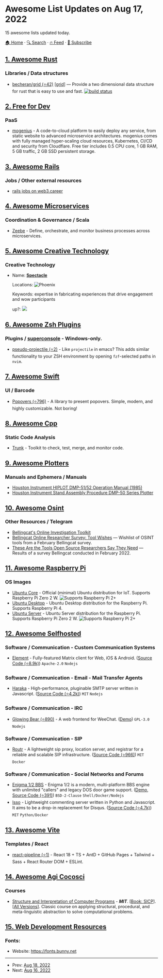 # Awesome List Updates on Aug 17, 2022

15 awesome lists updated today.

[🏠 Home](/README.md) · [🔍 Search](https://test.trackawesomelist.com/search/) · [🔥 Feed](https://test.trackawesomelist.com/feed.xml) · [📮 Subscribe](https://trackawesomelist.us17.list-manage.com/subscribe?u=d2f0117aa829c83a63ec63c2f&id=36a103854c)



## [1. Awesome Rust](/content/rust-unofficial/awesome-rust/README.md)

### Libraries / Data structures

*   [becheran/grid (⭐42)](https://github.com/becheran/grid) \[[grid](https://crates.io/crates/grid)] —  Provide a two dimensional data structure for rust that is easy to use and fast. [![build status](https://github.com/becheran/grid/actions/workflows/rust.yml/badge.svg)](https://github.com/becheran/grid/actions)

## [2. Free for Dev](/content/ripienaar/free-for-dev/README.md)

### PaaS

*   [mogenius](https://mogenius.com/) - A code-to-cloud platform to easily deploy any service, from static website to advanced microservice architectures. mogenius comes with fully managed hyper-scaling cloud resources, Kubernetes, CI/CD and security from Cloudflare. Free tier includes 0.5 CPU core, 1 GB RAM, 5 GB traffic, 2 GB SSD persistent storage.

## [3. Awesome Rails](/content/gramantin/awesome-rails/README.md)

### Jobs / Other external resources

*   [rails jobs on web3.career](https://web3.career/ruby-jobs)

## [4. Awesome Microservices](/content/mfornos/awesome-microservices/README.md)

### Coordination & Governance / Scala

*   [Zeebe](https://camunda.com/platform/zeebe/) - Define, orchestrate, and monitor business processes across microservices.

## [5. Awesome Creative Technology](/content/j0hnm4r5/awesome-creative-technology/README.md)

### Creative Technology

- Name: [**Spectacle**](https://spectacle.works/)

  Locations: ![Phoenix](https://img.shields.io/badge/-Phoenix-lightgrey?style=flat)

  Keywords: expertise in fabricating experiences that drive engagement and wow participants

  up?: ![](https://img.shields.io/website?down_color=%2300000000\&down_message=%E2%9D%8C\&label=%20\&style=flat-square\&up_color=%2300000000\&up_message=%F0%9F%8C%90\&url=https%3A%2F%2Fspectacle.works%2F)



## [6. Awesome Zsh Plugins](/content/unixorn/awesome-zsh-plugins/README.md)

### Plugins / [superconsole](https://github.com/alexchmykhalo/superconsole)   \- Windows-only.

*   [pseudo-projectile (⭐2)](https://github.com/git-girl/pseudo-projectile-plugin/) - Like `projectile` in emacs? This adds similar functionality to your ZSH environment by opening `fzf`-selected paths in `nvim`.

## [7. Awesome Swift](/content/matteocrippa/awesome-swift/README.md)

### UI / Barcode

*   [Popovers (⭐796)](https://github.com/aheze/Popovers) - A library to present popovers. Simple, modern, and highly customizable. Not boring!

## [8. Awesome Cpp](/content/fffaraz/awesome-cpp/README.md)

### Static Code Analysis

*   [Trunk](https://trunk.io) - Toolkit to check, test, merge, and monitor code.

## [9. Awesome Plotters](/content/beardicus/awesome-plotters/README.md)

### Manuals and Ephemera / Manuals

*   [Houston Instrument HIPLOT DMP-51/52 Operation Manual (1985)](https://archive.org/details/hi-dmp-51-52-operation-manual)
*   [Houston Instrument Stand Assembly Procedure DMP-50 Series Plotter](https://archive.org/details/hi-stand-assembly-procedure-dmp-50-series-plotter)

## [10. Awesome Osint](/content/jivoi/awesome-osint/README.md)

### Other Resources / Telegram

*   [Bellingcat's Online Investigation Toolkit](http://bit.ly/bcattools)
*   [Bellingcat Online Researcher Survey: Tool Wishes](https://docs.google.com/spreadsheets/d/1vNJRMrlwI7i06diBJtRJWrvt4YuPOqlbUV5o00P_YmE/edit#gid=1378107220) — Wishlist of OSINT tools from a February Bellingcat survey.
*   [These Are the Tools Open Source Researchers Say They Need](https://www.bellingcat.com/resources/2022/08/12/these-are-the-tools-open-source-researchers-say-they-need/) — Results of a survey Bellingcat conducted in February 2022.

## [11. Awesome Raspberry Pi](/content/thibmaek/awesome-raspberry-pi/README.md)

### OS Images

*   [Ubuntu Core](https://ubuntu.com/download/raspberry-pi-core) - Official (minimal) Ubuntu distribution for IoT. Supports Raspberry Pi Zero 2 W. ![Supports Raspberry Pi 2+](https://github.com/thibmaek/awesome-raspberry-pi/raw/master/media/badges/rpi-2+.png)
*   [Ubuntu Desktop](https://ubuntu.com/raspberry-pi/desktop) - Ubuntu Desktop distribution for the Raspberry Pi. Supports Raspberry Pi 4.
*   [Ubuntu Server](https://ubuntu.com/raspberry-pi/server) - Ubuntu Server distribution for the Raspberry Pi. Supports Raspberry Pi Zero 2 W. ![Supports Raspberry Pi 2+](https://github.com/thibmaek/awesome-raspberry-pi/raw/master/media/badges/rpi-2+.png)

## [12. Awesome Selfhosted](/content/awesome-selfhosted/awesome-selfhosted/README.md)

### Software / Communication - Custom Communication Systems

*   [Element](https://element.io) - Fully-featured Matrix client for Web, iOS & Android. ([Source Code (⭐8.9k)](https://github.com/vector-im/element-web)) `Apache-2.0` `Nodejs`

### Software / Communication - Email - Mail Transfer Agents

*   [Haraka](https://haraka.github.io/) - High-performance, pluginable SMTP server written in Javascript. ([Source Code (⭐4.2k)](https://github.com/haraka/Haraka)) `MIT` `Nodejs`

### Software / Communication - IRC

*   [Glowing Bear (⭐890)](https://github.com/glowing-bear/glowing-bear) - A web frontend for WeeChat. ([Demo](https://www.glowing-bear.org)) `GPL-3.0` `Nodejs`

### Software / Communication - SIP

*   [Routr](https://routr.io) - A lightweight sip proxy, location server, and registrar for a reliable and scalable SIP infrastructure. ([Source Code (⭐966)](https://github.com/fonoster/routr)) `MIT` `Docker`

### Software / Communication - Social Networks and Forums

*   [Enigma 1/2 BBS](https://nuskooler.github.io/enigma-bbs/) - Enigma 1/2 is a modern, multi-platform BBS engine with unlimited "callers" and legacy DOS door game support. ([Demo](https://l33t.codes/xibalba-bbs/), [Source Code (⭐391)](https://github.com/NuSkooler/enigma-bbs)) `BSD-2-Clause` `Shell/Docker/Nodejs`
*   [Isso](https://posativ.org/isso/) - Lightweight commenting server written in Python and Javascript. It aims to be a drop-in replacement for Disqus. ([Source Code (⭐4.7k)](https://github.com/posativ/isso)) `MIT` `Python/Docker`

## [13. Awesome Vite](/content/vitejs/awesome-vite/README.md)

### Templates / React

*   [react-pipeline (⭐1)](https://github.com/maifeeulasad/react-pipeline) - React 18 + TS + AntD + GitHub Pages + Tailwind + Sass + React Router DOM + ESLint.

## [14. Awesome Agi Cocosci](/content/YuzheSHI/awesome-agi-cocosci/README.md)

### Courses

*   [Structure and Interpretation of Computer Programs](https://web.mit.edu/6.001/6.037/) - ***MIT***. \[[Book: SICP](https://web.mit.edu/6.001/6.037/sicp.pdf)]. \[[All Versions](https://scholar.google.com/scholar?cluster=7488066943428166450\&hl=en\&as_sdt=0,5)]. Classic course on applying structural, procedural, and meta-linguistic abstraction to solve computational problems.

## [15. Web Development Resources](/content/markodenic/web-development-resources/README.md)

### Fonts:

- Website: <https://fonts.bunny.net>



---

- Prev: [Aug 18, 2022](/content/2022/08/18/README.md)
- Next: [Aug 16, 2022](/content/2022/08/16/README.md)